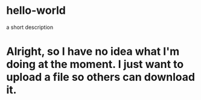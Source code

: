 # hello-world
a short description
# Alright, so I have no idea what I'm doing at the moment. I just want to upload a file so others can download it.
